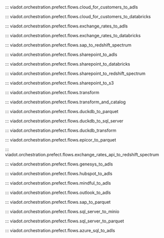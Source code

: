 ::: viadot.orchestration.prefect.flows.cloud_for_customers_to_adls

::: viadot.orchestration.prefect.flows.cloud_for_customers_to_databricks

::: viadot.orchestration.prefect.flows.exchange_rates_to_adls

::: viadot.orchestration.prefect.flows.exchange_rates_to_databricks

::: viadot.orchestration.prefect.flows.sap_to_redshift_spectrum

::: viadot.orchestration.prefect.flows.sharepoint_to_adls

::: viadot.orchestration.prefect.flows.sharepoint_to_databricks

::: viadot.orchestration.prefect.flows.sharepoint_to_redshift_spectrum

::: viadot.orchestration.prefect.flows.sharepoint_to_s3

::: viadot.orchestration.prefect.flows.transform

::: viadot.orchestration.prefect.flows.transform_and_catalog

::: viadot.orchestration.prefect.flows.duckdb_to_parquet

::: viadot.orchestration.prefect.flows.duckdb_to_sql_server

::: viadot.orchestration.prefect.flows.duckdb_transform

::: viadot.orchestration.prefect.flows.epicor_to_parquet

::: viadot.orchestration.prefect.flows.exchange_rates_api_to_redshift_spectrum

::: viadot.orchestration.prefect.flows.genesys_to_adls

::: viadot.orchestration.prefect.flows.hubspot_to_adls

::: viadot.orchestration.prefect.flows.mindful_to_adls

::: viadot.orchestration.prefect.flows.outlook_to_adls

::: viadot.orchestration.prefect.flows.sap_to_parquet

::: viadot.orchestration.prefect.flows.sql_server_to_minio

::: viadot.orchestration.prefect.flows.sql_server_to_parquet

::: viadot.orchestration.prefect.flows.azure_sql_to_adls
